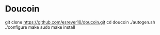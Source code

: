 Doucoin
=====================================

git clone https://github.com/esrever10/doucoin.git
cd doucoin
./autogen.sh
./configure
make
sudo make install
